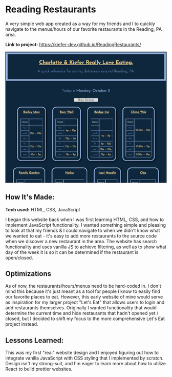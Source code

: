 # Reading Restaurants
A very simple web app created as a way for my friends and I to quickly navigate to the menus/hours of our favorite restaurants in the Reading, PA area.

**Link to project:** https://kiefer-dev.github.io/ReadingRestaurants/

![.gif showing restaurant filtering functionality](https://github.com/kiefer-dev/ReadingRestaurants/blob/main/assets/restauranthours.gif?raw=true)

## How It's Made:

**Tech used:** HTML, CSS, JavaScript

I began this website back when I was first learning HTML, CSS, and how to implement JavaScript functionality. I wanted something simple and pleasing to look at that my friends & I could navigate to when we didn't know what we wanted to eat - it's easy to add more restaurants to the source code when we discover a new restaurant in the area. The website has search functionality and uses vanilla JS to achieve filtering, as well as to show what day of the week it is so it can be determined if the restaurant is open/closed.

## Optimizations
As of now, the restaurants/hours/menus need to be hard-coded in. I don't mind this because it's just meant as a tool for people I know to easily find our favorite places to eat. However, this early website of mine would serve as inspiration for my larger project "Let's Eat" that allows users to login and add restaurants themselves.
Originally I wanted functionality that would determine the current time and hide restaurants that hadn't opened yet / closed, but I decided to shift my focus to the more comprehensive Let's Eat project instead.

## Lessons Learned:

This was my first "real" website design and I enjoyed figuring out how to integrate vanilla JavaScript with CSS styling that I implemented by scratch. Design isn't my strong-suit, and I'm eager to learn more about how to utilize React to build prettier websites. 
